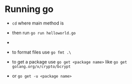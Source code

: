 # Running go

- `cd` where main method is
- then run `go run helloworld.go`
- 
- to format files use `go fmt .\`

- to get a package use `go get <package name>` like `go get golang.org/x/crypto/bcrypt`
- or `go get -u <package name>` 